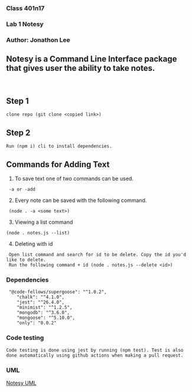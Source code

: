 ### Class 401n17
### Lab 1 Notesy
### Author: Jonathon Lee

<h2> Notesy is a Command Line Interface package that gives user the ability to take notes.</h2>
</br>

## Step 1
```
clone repo (git clone <copied link>)
```
## Step 2
```
Run (npm i) cli to install dependencies.
```
## Commands for Adding Text 
1. To save text one of two commands can be used.
```
 -a or -add
```

2. Every note can be saved with the following command.
```
 (node . -a <some text>)
```
3. Viewing a list command
```
(node . notes.js --list)
```
4. Deleting with id
```
 Open list command and search for id to be delete. Copy the id you'd like to delete.
 Run the following command + id (node . notes.js --delete <id>)
```




### Dependencies 
``` 
 "@code-fellows/supergoose": "^1.0.2",
    "chalk": "^4.1.0",
    "jest": "^26.4.0",
    "minimist": "^1.2.5",
    "mongodb": "^3.6.0",
    "mongoose": "^5.10.0",
    "only": "0.0.2"
```
### Code testing
```
Code testing is done using jest by running (npm test). Test is also done automatically using github actions when making a pull request.
```
### UML
[Notesy UML](./assets/uml.md)